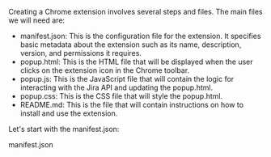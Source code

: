 Creating a Chrome extension involves several steps and files. The main files we will need are:

- manifest.json: This is the configuration file for the extension. It specifies basic metadata about the extension such as its name, description, version, and permissions it requires.
- popup.html: This is the HTML file that will be displayed when the user clicks on the extension icon in the Chrome toolbar.
- popup.js: This is the JavaScript file that will contain the logic for interacting with the Jira API and updating the popup.html.
- popup.css: This is the CSS file that will style the popup.html.
- README.md: This is the file that will contain instructions on how to install and use the extension.

Let's start with the manifest.json:

manifest.json
